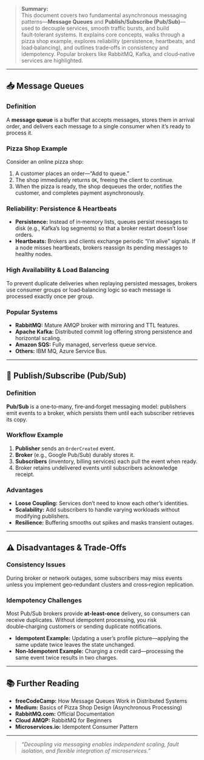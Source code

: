 > **Summary:**  
> This document covers two fundamental asynchronous messaging patterns—**Message Queues** and **Publish/Subscribe (Pub/Sub)**—used to decouple services, smooth traffic bursts, and build fault‑tolerant systems. It explains core concepts, walks through a pizza shop example, explores reliability (persistence, heartbeats, and load‑balancing), and outlines trade‑offs in consistency and idempotency. Popular brokers like RabbitMQ, Kafka, and cloud‑native services are highlighted.  

---

## 📥 Message Queues

### Definition  
A **message queue** is a buffer that accepts messages, stores them in arrival order, and delivers each message to a single consumer when it’s ready to process it.

### Pizza Shop Example  
Consider an online pizza shop:  
1. A customer places an order—“Add to queue.”  
2. The shop immediately returns `OK`, freeing the client to continue. 
3. When the pizza is ready, the shop dequeues the order, notifies the customer, and completes payment asynchronously.

### Reliability: Persistence & Heartbeats  
- **Persistence:** Instead of in‑memory lists, queues persist messages to disk (e.g., Kafka’s log segments) so that a broker restart doesn’t lose orders.  
- **Heartbeats:** Brokers and clients exchange periodic “I’m alive” signals. If a node misses heartbeats, brokers reassign its pending messages to healthy nodes.

### High Availability & Load Balancing  
To prevent duplicate deliveries when replaying persisted messages, brokers use consumer groups or load‑balancing logic so each message is processed exactly once per group.

### Popular Systems  
- **RabbitMQ:** Mature AMQP broker with mirroring and TTL features.  
- **Apache Kafka:** Distributed commit log offering strong persistence and horizontal scaling.  
- **Amazon SQS:** Fully managed, serverless queue service.  
- **Others:** IBM MQ, Azure Service Bus.

---

## 📡 Publish/Subscribe (Pub/Sub)

### Definition  
**Pub/Sub** is a one‑to‑many, fire‑and‑forget messaging model: publishers emit events to a broker, which persists them until each subscriber retrieves its copy.

### Workflow Example  
1. **Publisher** sends an `OrderCreated` event.  
2. **Broker** (e.g., Google Pub/Sub) durably stores it.  
3. **Subscribers** (inventory, billing services) each pull the event when ready.  
4. Broker retains undelivered events until subscribers acknowledge receipt.

### Advantages  
- **Loose Coupling:** Services don’t need to know each other’s identities.  
- **Scalability:** Add subscribers to handle varying workloads without modifying publishers.  
- **Resilience:** Buffering smooths out spikes and masks transient outages.

---

## ⚠️ Disadvantages & Trade‑Offs

### Consistency Issues  
During broker or network outages, some subscribers may miss events unless you implement geo‑redundant clusters and cross‑region replication.

### Idempotency Challenges  
Most Pub/Sub brokers provide **at‑least‑once** delivery, so consumers can receive duplicates. Without idempotent processing, you risk double‑charging customers or sending duplicate notifications.  
- **Idempotent Example:** Updating a user’s profile picture—applying the same update twice leaves the state unchanged.
- **Non‑Idempotent Example:** Charging a credit card—processing the same event twice results in two charges.

---

## 📚 Further Reading

- **freeCodeCamp:** How Message Queues Work in Distributed Systems  
- **Medium:** Basics of Pizza Shop Design (Asynchronous Processing)  
- **RabbitMQ.com:** Official Documentation  
- **Cloud AMQP:** RabbitMQ for Beginners   
- **Microservices.io:** Idempotent Consumer Pattern  

---

> _“Decoupling via messaging enables independent scaling, fault isolation, and flexible integration of microservices.”_  